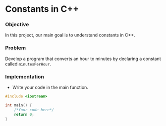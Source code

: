 # Constants in C++

### Objective

In this project, our main goal is to understand constants in C++.

### Problem

Develop a program that converts an hour to minutes by declaring a constant called `minutesPerHour`.

### Implementation
- Write your code in the main function.
  
```cpp
#include <iostream>

int main() {
    /*Your code here*/
    return 0;
}

```

